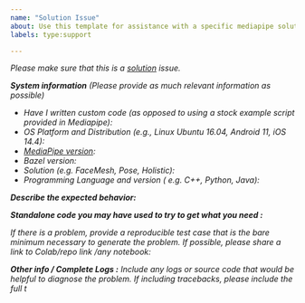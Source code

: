 ```yaml
---
name: "Solution Issue"
about: Use this template for assistance with a specific mediapipe solution, such as "Pose" or "Iris", including inference model usage/training, solution-specific calculators, etc.
labels: type:support

---
```

<em>Please make sure that this is a [solution](https://google.github.io/mediapipe/solutions/solutions.html) issue.<em>

**System information** (Please provide as much relevant information as possible)
- Have I written custom code (as opposed to using a stock example script provided in Mediapipe):
- OS Platform and Distribution (e.g., Linux Ubuntu 16.04, Android 11, iOS 14.4):
- [MediaPipe version](https://github.com/google/mediapipe/releases):
- Bazel version:
- Solution (e.g. FaceMesh, Pose, Holistic):
- Programming Language and version ( e.g. C++, Python, Java):

**Describe the expected behavior:**

**Standalone code you may have used to try to get what you need :**

If there is a problem, provide a reproducible test case that is the bare minimum necessary to generate the problem. If possible, please share a link to Colab/repo link /any notebook:

**Other info / Complete Logs :**
Include any logs or source code that would be helpful to
diagnose the problem. If including tracebacks, please include the full
t
